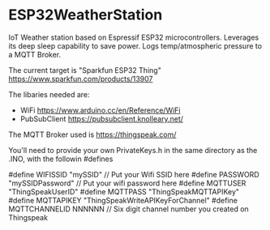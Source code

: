# ESP32WeatherStation
IoT Weather station based on Espressif ESP32 microcontrollers. Leverages its deep sleep capability to save power. Logs temp/atmospheric pressure to a MQTT Broker. 

The current target is "Sparkfun ESP32 Thing" https://www.sparkfun.com/products/13907

The libaries needed are: 
- WiFi https://www.arduino.cc/en/Reference/WiFi 
- PubSubClient https://pubsubclient.knolleary.net/

The MQTT Broker used is https://thingspeak.com/

You'll need to provide your own PrivateKeys.h in the same directory as the .INO, with the followin #defines

#define WIFISSID "mySSID"                           // Put your Wifi SSID here
#define PASSWORD "mySSIDPassword"                   // Put your wifi password here
#define MQTTUSER "ThingSpeakUserID"
#define MQTTPASS "ThingSpeakMQTTAPIKey"
#define MQTTAPIKEY "ThingSpeakWriteAPIKeyForChannel"
#define MQTTCHANNELID NNNNNN                        // Six digit channel number you created on Thingspeak


